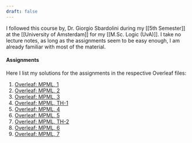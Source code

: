 ```yaml
---
draft: false
---
```

I followed this course by, Dr. Giorgio Sbardolini during my [[5th Semester]] at the [[University of Amsterdam]] for my [[M.Sc. Logic (UvA)]]. I take no lecture notes, as long as the assignments seem to be easy enough, I am already familiar with most of the material.
#### Assignments
Here I list my solutions for the assignments in the respective Overleaf files:
1. [Overleaf: MPML, 1 ](https://www.overleaf.com/read/yztskkcyqpbc#b7f6e2)
2. [Overleaf: MPML, 2](https://www.overleaf.com/read/dxgskmpkjfcp#d036fc)
3. [Overleaf: MPML, 3](https://www.overleaf.com/read/kkqdhmqzjwpp#2c828a)
4. [Overleaf: MPML, TH-1](https://www.overleaf.com/read/qhzdhrpjqgst#2f0205)
5. [Overleaf: MPML, 4](https://www.overleaf.com/read/hfpdbsfttvfv#6d1769)
7. [Overleaf: MPML, 5](https://www.overleaf.com/read/mdwcsfjmwzxw#654d8c)
8. [Overleaf: MPML, TH-2](https://www.overleaf.com/read/jmznqcsxnycx#877e21)
9. [Overleaf: MPML, 6](https://www.overleaf.com/read/cbvbwjmxmwqj#70741c)
10. [Overleaf: MPML, 7](https://www.overleaf.com/read/rkkgjnqkrvth#27db60)
